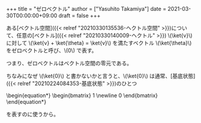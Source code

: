 +++
title = "ゼロベクトル"
author = ["Yasuhito Takamiya"]
date = 2021-03-30T00:00:00+09:00
draft = false
+++

ある[ベクトル空間]({{< relref "20210330135536-ヘクトル空間" >}})について、任意の[ベクトル]({{< relref "20210330140009-ヘクトル" >}}) \\(\ket{v}\\) に対して \\(\ket{v} + \ket{\theta} = \ket{v}\\) を満たすベクトル \\(\ket{\theta}\\) をゼロベクトルと呼び、\\(0\\) で表す。

つまり、ゼロベクトルはベクトル空間の零元である。

ちなみになぜ \\(\ket{0}\\) と書かないかと言うと、\\(\ket{0}\\) は通常、[基底状態]({{< relref "20210224084353-基底状態" >}})のひとつ

\begin{equation\*}
  \begin{bmatrix}
    1 \newline
    0
  \end{bmatrix}
\end{equation\*}

を表すのに使うから。
